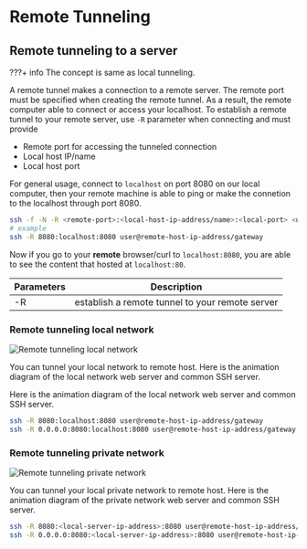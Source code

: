# Remote Tunneling

## Remote tunneling to a server

???+ info
    The concept is same as local tunneling.

A remote tunnel makes a connection to a remote server. The remote port must be specified when creating the remote tunnel. As a result, the remote computer able to connect or access your localhost. To establish a remote tunnel to your remote server, use `-R` parameter when connecting and must provide

- Remote port for accessing the tunneled connection
- Local host IP/name
- Local host port

For general usage, connect to `localhost` on port 8080 on our local computer, then your remote machine is able to ping or make the connetion to the localhost through port 8080.

```bash linenums="1"
ssh -f -N -R <remote-port>:<local-host-ip-address/name>:<local-port> <username>@<remote-host-ip-address/name/gateway>
# example
ssh -R 8080:localhost:8080 user@remote-host-ip-address/gateway
```

Now if you go to your **remote** browser/curl to `localhost:8080`, you are able to see the content that hosted at `localhost:80`.

| Parameters | Description                                     |
| ---------- | ----------------------------------------------- |
| -R         | establish a remote tunnel to your remote server |

### Remote tunneling local network

![Remote tunneling local network](../assets/ssh/remote_tunneling_local_network.gif)

You can tunnel your local network to remote host. Here is the animation diagram of the local network web server and common SSH server.

Here is the animation diagram of the local network web server and common SSH server.

```bash linenums="1"
ssh -R 8080:localhost:8080 user@remote-host-ip-address/gateway
ssh -R 0.0.0.0:8080:localhost:8080 user@remote-host-ip-address/gateway
```

### Remote tunneling private network

![Remote tunneling private network](../assets/ssh/remote_tunneling_private_network.gif)

You can tunnel your local private network to remote host. Here is the animation diagram of the private network web server and common SSH server.

```bash linenums="1"
ssh -R 8080:<local-server-ip-address>:8080 user@remote-host-ip-address/gateway
ssh -R 0.0.0.0:8080:<local-server-ip-address>:8080 user@remote-host-ip-address/gateway
```